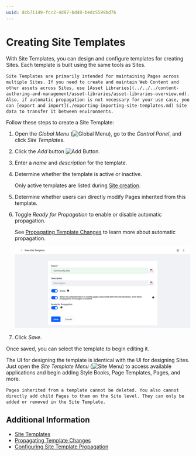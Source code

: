 ```yaml
---
uuid: dcb71149-fcc2-4d97-bd48-bedc5599bd7b
---
```

# Creating Site Templates

With Site Templates, you can design and configure templates for creating Sites. Each template is built using the same tools as Sites.

```{tip}
Site Templates are primarily intended for maintaining Pages across multiple Sites. If you need to create and maintain Web Content and other assets across Sites, use [Asset Libraries](../../../content-authoring-and-management/asset-libraries/asset-libraries-overview.md). Also, if automatic propagation is not necessary for your use case, you can [export and import](./exporting-importing-site-templates.md) Site data to transfer it between environments.
```

Follow these steps to create a Site Template:

1. Open the *Global Menu* (![Global Menu](../../../images/icon-applications-menu.png)), go to the *Control Panel*, and click *Site Templates*.

1. Click the *Add* button ![Add Button](../../../images/icon-add.png).

1. Enter a *name* and *description* for the template.

1. Determine whether the template is active or inactive.

   Only active templates are listed during [Site creation](../adding-a-site.md).

1. Determine whether users can directly modify Pages inherited from this template.

1. Toggle *Ready for Propagation* to enable or disable automatic propagation.

   See [Propagating Template Changes](./propagating-template-changes.md) to learn more about automatic propagation.

   ![Name and configure the Site Template.](./creating-site-templates/images/01.png)

1. Click *Save*.

Once saved, you can select the template to begin editing it.

The UI for designing the template is identical with the UI for designing Sites. Just open the *Site Template Menu* (![Site Menu](../../../images/icon-product-menu.png)) to access available applications and begin adding Style Books, Page Templates, Pages, and more.

```{important}
Pages inherited from a template cannot be deleted. You also cannot directly add child Pages to them on the Site level. They can only be added or removed in the Site Template.
```

## Additional Information

* [Site Templates](../site-templates.md)
* [Propagating Template Changes](./propagating-template-changes.md)
* [Configuring Site Template Propagation](./configuring-site-template-propagation.md)
